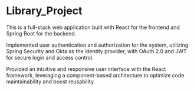 # Library_Project

This is a full-stack web application built with React for the frontend and Spring Boot for the backend.

Implemented user authentication and authorization for the system, utilizing Spring Security and Okta as the identity provider, with OAuth 2.0 and JWT for secure login and access control. 

Provided an intuitive and responsive user interface with the React framework, leveraging a component-based architecture to optimize code maintainability and boost reusability.

